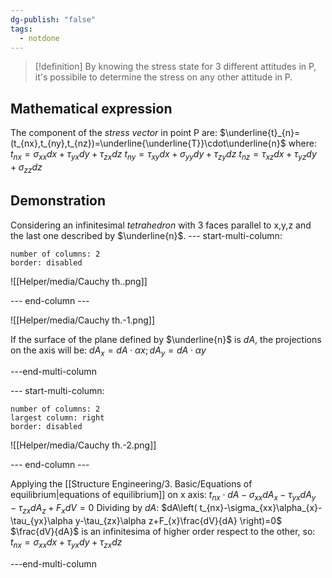 ```yaml
---
dg-publish: "false"
tags:
  - notdone
---
```

>[!definition]
>By knowing the stress state for 3 different attitudes in P, it's possibile to determine the stress on any other attitude in P.

## Mathematical expression
The component of the *stress vector* in point P are:
$\underline{t}_{n}=(t_{nx},t_{ny},t_{nz})=\underline{\underline{T}}\cdot\underline{n}$
where:
$t_{nx}=\sigma_{xx}dx+\tau_{yx}dy+\tau_{zx}dz$
$t_{ny}=\tau_{xy}dx+\sigma_{yy}dy+\tau_{zy}dz$
$t_{nz}=\tau_{xz}dx+\tau_{yz}dy+\sigma_{zz}dz$

## Demonstration
Considering an infinitesimal *tetrahedron* with 3 faces parallel to x,y,z and the last one described by $\underline{n}$.
--- start-multi-column: 
```column-settings  
number of columns: 2
border: disabled
```
![[Helper/media/Cauchy th..png]]

--- end-column ---

![[Helper/media/Cauchy th.-1.png]]

If the surface of the plane defined by $\underline{n}$ is $dA$, the projections on the axis will be:
$dA_{x}=dA\cdot \alpha x; dA_{y}=dA\cdot \alpha y$

---end-multi-column

--- start-multi-column: 
```column-settings  
number of columns: 2
largest column: right
border: disabled
```

![[Helper/media/Cauchy th.-2.png]]

--- end-column ---

Applying the [[Structure Engineering/3. Basic/Equations of equilibrium|equations of equilibrium]] on x axis:
$t_{nx}\cdot dA-\sigma_{xx}dA_{x}-\tau_{yx}dA_{y}-\tau_{zx}dA_{z}+F_{x}dV=0$
Dividing by $dA$:
$dA\left( t_{nx}-\sigma_{xx}\alpha_{x}-\tau_{yx}\alpha y-\tau_{zx}\alpha z+F_{x}\frac{dV}{dA} \right)=0$
$\frac{dV}{dA}$ is an infinitesima of higher order respect to the other, so:
$t_{nx}=\sigma_{xx}dx+\tau_{yx}dy+\tau_{zx}dz$


---end-multi-column
